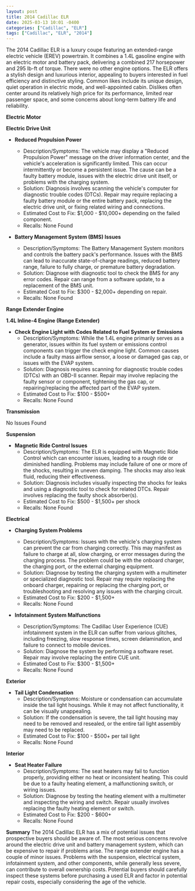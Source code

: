 ```yaml
---
layout: post
title: 2014 Cadillac ELR
date: 2025-03-13 10:01 -0400
categories: ["Cadillac", "ELR"]
tags: ["Cadillac", "ELR", "2014"]
---
```

The 2014 Cadillac ELR is a luxury coupe featuring an extended-range electric vehicle (EREV) powertrain. It combines a 1.4L gasoline engine with an electric motor and battery pack, delivering a combined 217 horsepower and 295 lb-ft of torque. There were no other engine options. The ELR offers a stylish design and luxurious interior, appealing to buyers interested in fuel efficiency and distinctive styling. Common likes include its unique design, quiet operation in electric mode, and well-appointed cabin. Dislikes often center around its relatively high price for its performance, limited rear passenger space, and some concerns about long-term battery life and reliability.

**Electric Motor**

**Electric Drive Unit**

*   **Reduced Propulsion Power**
    *   Description/Symptoms: The vehicle may display a "Reduced Propulsion Power" message on the driver information center, and the vehicle's acceleration is significantly limited. This can occur intermittently or become a persistent issue. The cause can be a faulty battery module, issues with the electric drive unit itself, or problems with the charging system.
    *   Solution: Diagnosis involves scanning the vehicle's computer for diagnostic trouble codes (DTCs). Repair may require replacing a faulty battery module or the entire battery pack, replacing the electric drive unit, or fixing related wiring and connections.
    *   Estimated Cost to Fix: $1,000 - $10,000+ depending on the failed component.
    *   Recalls: None Found

*   **Battery Management System (BMS) Issues**
    *   Description/Symptoms: The Battery Management System monitors and controls the battery pack's performance. Issues with the BMS can lead to inaccurate state-of-charge readings, reduced battery range, failure to fully charge, or premature battery degradation.
    *   Solution: Diagnose with diagnostic tool to check the BMS for any error codes. Repair can range from a software update, to a replacement of the BMS unit.
    *   Estimated Cost to Fix: $300 - $2,000+ depending on repair.
    *   Recalls: None Found

**Range Extender Engine**

**1.4L Inline-4 Engine (Range Extender)**

*   **Check Engine Light with Codes Related to Fuel System or Emissions**
    *   Description/Symptoms: While the 1.4L engine primarily serves as a generator, issues within its fuel system or emissions control components can trigger the check engine light. Common causes include a faulty mass airflow sensor, a loose or damaged gas cap, or issues with the EVAP system.
    *   Solution: Diagnosis requires scanning for diagnostic trouble codes (DTCs) with an OBD-II scanner. Repair may involve replacing the faulty sensor or component, tightening the gas cap, or repairing/replacing the affected part of the EVAP system.
    *   Estimated Cost to Fix: $100 - $500+
    *   Recalls: None Found

**Transmission**

No Issues Found

**Suspension**

*   **Magnetic Ride Control Issues**
    *   Description/Symptoms: The ELR is equipped with Magnetic Ride Control which can encounter issues, leading to a rough ride or diminished handling. Problems may include failure of one or more of the shocks, resulting in uneven damping. The shocks may also leak fluid, reducing their effectiveness.
    *   Solution: Diagnosis includes visually inspecting the shocks for leaks and using a diagnostic tool to check for related DTCs. Repair involves replacing the faulty shock absorber(s).
    *   Estimated Cost to Fix: $500 - $1,500+ per shock
    *   Recalls: None Found

**Electrical**

*   **Charging System Problems**
    *   Description/Symptoms: Issues with the vehicle's charging system can prevent the car from charging correctly. This may manifest as failure to charge at all, slow charging, or error messages during the charging process. The problem could be with the onboard charger, the charging port, or the external charging equipment.
    *   Solution: Diagnose by testing the charging system with a multimeter or specialized diagnostic tool. Repair may require replacing the onboard charger, repairing or replacing the charging port, or troubleshooting and resolving any issues with the charging circuit.
    *   Estimated Cost to Fix: $200 - $1,500+
    *   Recalls: None Found

*   **Infotainment System Malfunctions**
    *   Description/Symptoms: The Cadillac User Experience (CUE) infotainment system in the ELR can suffer from various glitches, including freezing, slow response times, screen delamination, and failure to connect to mobile devices.
    *   Solution: Diagnose the system by performing a software reset. Repair may involve replacing the entire CUE unit.
    *   Estimated Cost to Fix: $300 - $1,500+
    *   Recalls: None Found

**Exterior**

*   **Tail Light Condensation**
    *   Description/Symptoms: Moisture or condensation can accumulate inside the tail light housings. While it may not affect functionality, it can be visually unappealing.
    *   Solution: If the condensation is severe, the tail light housing may need to be removed and resealed, or the entire tail light assembly may need to be replaced.
    *   Estimated Cost to Fix: $100 - $500+ per tail light
    *   Recalls: None Found

**Interior**

*   **Seat Heater Failure**
    *   Description/Symptoms: The seat heaters may fail to function properly, providing either no heat or inconsistent heating. This could be due to a faulty heating element, a malfunctioning switch, or wiring issues.
    *   Solution: Diagnose by testing the heating element with a multimeter and inspecting the wiring and switch. Repair usually involves replacing the faulty heating element or switch.
    *   Estimated Cost to Fix: $200 - $600+
    *   Recalls: None Found

**Summary**
The 2014 Cadillac ELR has a mix of potential issues that prospective buyers should be aware of. The most serious concerns revolve around the electric drive unit and battery management system, which can be expensive to repair if problems arise. The range extender engine has a couple of minor issues. Problems with the suspension, electrical system, infotainment system, and other components, while generally less severe, can contribute to overall ownership costs. Potential buyers should carefully inspect these systems before purchasing a used ELR and factor in potential repair costs, especially considering the age of the vehicle.

